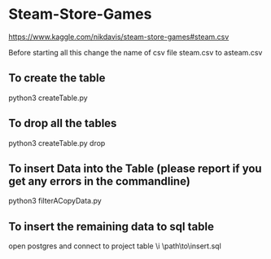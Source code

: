 # Steam-Store-Games
https://www.kaggle.com/nikdavis/steam-store-games#steam.csv

Before starting all this change the name of csv file steam.csv to asteam.csv


To create the table
-
python3 createTable.py

To drop all the tables
-
python3 createTable.py drop

To insert Data into the Table (please report if you get any errors in the commandline)
-
python3 filterACopyData.py

To insert the remaining data to sql table
-
open postgres and connect to project table
\i \path\to\insert.sql
